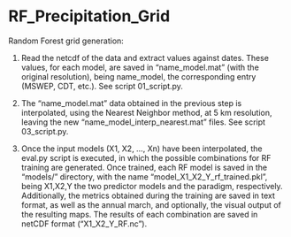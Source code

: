 # RF_Precipitation_Grid
Random Forest grid generation:

1) Read the netcdf of the data and extract values against dates. 
These values, for each model, are saved in “name_model.mat” (with the original resolution), 
being name_model, the corresponding entry (MSWEP, CDT, etc.). See script 01_script.py.

2) The “name_model.mat” data obtained in the previous step is interpolated, 
using the Nearest Neighbor method, at 5 km resolution, leaving the new 
“name_model_interp_nearest.mat” files. See script 03_script.py.

3) Once the input models (X1, X2, …, Xn) have been interpolated, the eval.py script is executed, 
in which the possible combinations for RF training are generated. 
Once trained, each RF model is saved in the “models/” directory, with the name “model_X1_X2_Y_rf_trained.pkl”, 
being X1,X2,Y the two predictor models and the paradigm, respectively. Additionally, the metrics obtained during 
the training are saved in text format, as well as the annual march, and optionally, the visual output of the resulting maps. 
The results of each combination are saved in netCDF format (“X1_X2_Y_RF.nc”).
